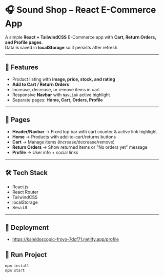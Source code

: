 # 🎧 Sound Shop – React E-Commerce App

A simple **React + TailwindCSS** E-Commerce app with **Cart, Return Orders, and Profile pages**.  
Data is saved in **localStorage** so it persists after refresh.

---

## 🚀 Features
- Product listing with **image, price, stock, and rating**  
- **Add to Cart / Return Orders**  
- Increase, decrease, or remove items in cart  
- Responsive **Navbar** with `NavLink` active highlight  
- Separate pages: **Home, Cart, Orders, Profile**  

---

## 📂 Pages
- **Header/Navbar** → Fixed top bar with cart counter & active link highlight  
- **Home** → Products with add-to-cart/returns buttons  
- **Cart** → Manage items (increase/decrease/remove)  
- **Return Orders** → Show returned items or "No orders yet" message  
- **Profile** → User info + social links  

---

## 🛠️ Tech Stack
- React.js  
- React Router  
- TailwindCSS  
- localStorage  
- Sera UI  

---
## 🚀 Deployment
- https://kaleidoscopic-froyo-7dcf71.netlify.app/profile

## 🚀 Run Project
```bash
npm install
npm start

